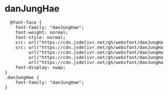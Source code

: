 # danJungHae

<pre>
  @font-face {
    font-family: "danJungHae";
    font-weight: normal;
    font-style: normal;
    src: url("https://cdn.jsdelivr.net/gh/websfont/danJungHae/danJungHae.eot");
    src: url("https://cdn.jsdelivr.net/gh/websfont/danJungHae/danJungHae.eot?#iefix") format("embedded-opentype"),
         url("https://cdn.jsdelivr.net/gh/websfont/danJungHae/danJungHae.woff2") format("woff2"),
         url("https://cdn.jsdelivr.net/gh/websfont/danJungHae/danJungHae.woff") format("woff"),
         url("https://cdn.jsdelivr.net/gh/websfont/danJungHae/danJungHae.ttf") format("truetype");
    font-display: swap;
} 
.danJungHae {
    font-family: "danJungHae";
}
</pre>

